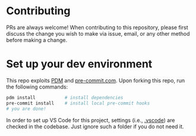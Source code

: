 # Contributing

PRs are always welcome! When contributing to this repository, please first
discuss the change you wish to make via issue, email, or any other method before
making a change.

# Set up your dev environment

This repo exploits [PDM](https://pdm.fming.dev) and
[pre-commit.com](https://pre-commit.com/). Upon forking this repo, run the
following commands:

```bash
pdm install           # install dependencies
pre-commit install    # install local pre-commit hooks
# you are done!
```

In order to set up VS Code for this project, settings (i.e., [.vscode](.vscode))
are checked in the codebase. Just ignore such a folder if you do not need it.
